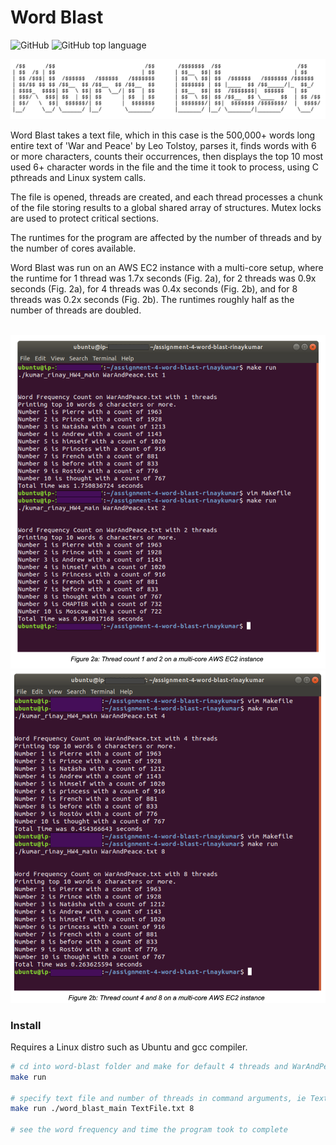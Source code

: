 # Word Blast
![GitHub](https://img.shields.io/github/license/rinaykumar/word-blast)
![GitHub top language](https://img.shields.io/github/languages/top/rinaykumar/word-blast)

<img src="img/1.png" width="800">

Word Blast takes a text file, which in this case is the 500,000+ words long entire text of 'War and Peace' by Leo Tolstoy, parses it, finds words with 6 or more characters, counts their occurrences, then displays the top 10 most used 6+ character words in the file and the time it took to process, using C pthreads and Linux system calls. 

The file is opened, threads are created, and each thread processes a chunk of the file storing results to a global shared array of structures. Mutex locks are used to protect critical sections.

The runtimes for the program are affected by the number of threads and by the number of cores available. 

Word Blast was run on an AWS EC2 instance with a multi-core setup, where the runtime for 1 thread was 1.7x seconds (Fig. 2a), for 2 threads was 0.9x seconds (Fig. 2a), for 4 threads was 0.4x seconds (Fig. 2b), and for 8 threads was 0.2x seconds (Fig. 2b). The runtimes roughly half as the number of threads are doubled.

<br/>
<img src="img/2a.png" width="600">
<img src="img/2b.png" width="600">

### Install

Requires a Linux distro such as Ubuntu and gcc compiler.

```bash
# cd into word-blast folder and make for default 4 threads and WarAndPeace.txt
make run

# specify text file and number of threads in command arguments, ie TextFile and 8 threads
make run ./word_blast_main TextFile.txt 8

# see the word frequency and time the program took to complete
```
